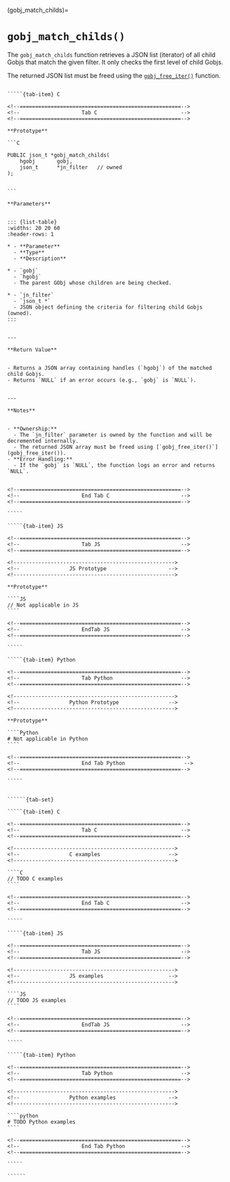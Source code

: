 

<!-- ============================================================== -->
(gobj_match_childs)=
# `gobj_match_childs()`
<!-- ============================================================== -->


The `gobj_match_childs` function retrieves a JSON list (iterator) of all child Gobjs that match the given filter. It only checks the first level of child Gobjs.

The returned JSON list must be freed using the [`gobj_free_iter()`](gobj_free_iter()) function.
        

<!------------------------------------------------------------>
<!--                    Prototypes                          -->
<!------------------------------------------------------------>

``````{tab-set}

`````{tab-item} C

<!--====================================================-->
<!--                    Tab C                           -->
<!--====================================================-->

**Prototype**

```C

PUBLIC json_t *gobj_match_childs(
    hgobj       gobj,
    json_t      *jn_filter   // owned
);
        

```

**Parameters**


::: {list-table}
:widths: 20 20 60
:header-rows: 1

* - **Parameter**
  - **Type**
  - **Description**

* - `gobj`
  - `hgobj`
  - The parent GObj whose children are being checked.

* - `jn_filter`
  - `json_t *`
  - JSON object defining the criteria for filtering child Gobjs (owned).
:::
        

---

**Return Value**


- Returns a JSON array containing handles (`hgobj`) of the matched child Gobjs.
- Returns `NULL` if an error occurs (e.g., `gobj` is `NULL`).
        

---

**Notes**


- **Ownership:**
  - The `jn_filter` parameter is owned by the function and will be decremented internally.
  - The returned JSON array must be freed using [`gobj_free_iter()`](gobj_free_iter()).
- **Error Handling:**
  - If the `gobj` is `NULL`, the function logs an error and returns `NULL`.
        

<!--====================================================-->
<!--                    End Tab C                       -->
<!--====================================================-->

`````

`````{tab-item} JS

<!--====================================================-->
<!--                    Tab JS                          -->
<!--====================================================-->

<!---------------------------------------------------->
<!--                JS Prototype                    -->
<!---------------------------------------------------->

**Prototype**

````JS
// Not applicable in JS
````

<!--====================================================-->
<!--                    EndTab JS                       -->
<!--====================================================-->

`````

`````{tab-item} Python

<!--====================================================-->
<!--                    Tab Python                      -->
<!--====================================================-->

<!---------------------------------------------------->
<!--                Python Prototype                -->
<!---------------------------------------------------->

**Prototype**

````Python
# Not applicable in Python
````

<!--====================================================-->
<!--                    End Tab Python                   -->
<!--====================================================-->

`````

``````

<!------------------------------------------------------------>
<!--                    Examples                            -->
<!------------------------------------------------------------>

```````{dropdown} Examples

``````{tab-set}

`````{tab-item} C

<!--====================================================-->
<!--                    Tab C                           -->
<!--====================================================-->

<!---------------------------------------------------->
<!--                C examples                      -->
<!---------------------------------------------------->

````C
// TODO C examples
````

<!--====================================================-->
<!--                    End Tab C                       -->
<!--====================================================-->

`````

`````{tab-item} JS

<!--====================================================-->
<!--                    Tab JS                          -->
<!--====================================================-->

<!---------------------------------------------------->
<!--                JS examples                     -->
<!---------------------------------------------------->

````JS
// TODO JS examples
````

<!--====================================================-->
<!--                    EndTab JS                       -->
<!--====================================================-->

`````

`````{tab-item} Python

<!--====================================================-->
<!--                    Tab Python                      -->
<!--====================================================-->

<!---------------------------------------------------->
<!--                Python examples                 -->
<!---------------------------------------------------->

````python
# TODO Python examples
````

<!--====================================================-->
<!--                    End Tab Python                  -->
<!--====================================================-->

`````

``````

```````
